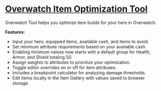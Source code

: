 # [Overwatch Item Optimization Tool](https://zero41120.github.io/overwatch_tool/)

Overwatch Tool helps you optimize item builds for your hero in Overwatch.

**Features:**

- Input your hero, equipped items, available cash, and items to avoid.
- Set minimum attribute requirements based on your available cash.
- Enabling minimum values now starts with a default group for Health, Armor,
  and Shield totaling 50.
- Assign weights to attributes to prioritize your optimization.
- Toggle editor overrides on or off for item attributes.
- Includes a breakpoint calculator for analyzing damage thresholds.
- Edit items locally in the Item Gallery with values saved to browser storage.
